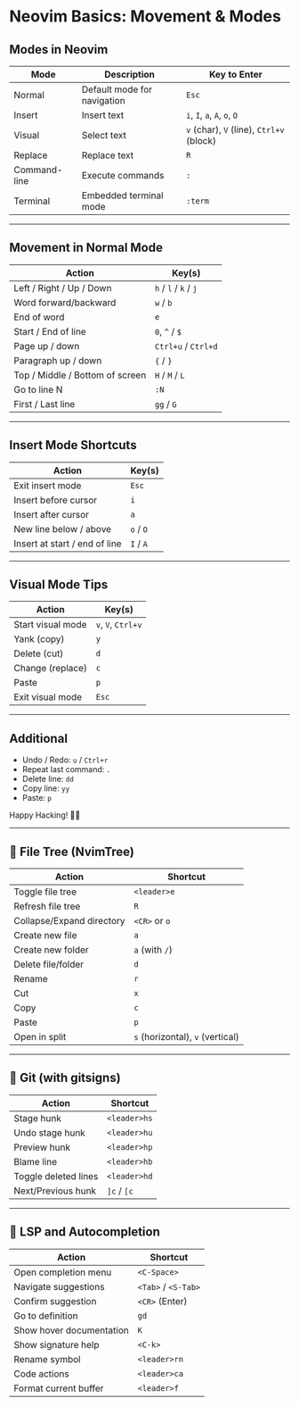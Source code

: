 
# Neovim Basics: Movement & Modes

## Modes in Neovim

| Mode         | Description                               | Key to Enter         |
|--------------|-------------------------------------------|----------------------|
| Normal       | Default mode for navigation               | `Esc`                |
| Insert       | Insert text                               | `i`, `I`, `a`, `A`, `o`, `O` |
| Visual       | Select text                               | `v` (char), `V` (line), `Ctrl+v` (block) |
| Replace      | Replace text                              | `R`                  |
| Command-line | Execute commands                          | `:`                  |
| Terminal     | Embedded terminal mode                    | `:term`              |

---

## Movement in Normal Mode

| Action                  | Key(s)         |
|-------------------------|----------------|
| Left / Right / Up / Down | `h` / `l` / `k` / `j` |
| Word forward/backward   | `w` / `b`      |
| End of word             | `e`            |
| Start / End of line     | `0`, `^` / `$` |
| Page up / down          | `Ctrl+u` / `Ctrl+d` |
| Paragraph up / down     | `{` / `}`      |
| Top / Middle / Bottom of screen | `H` / `M` / `L` |
| Go to line N            | `:N`           |
| First / Last line       | `gg` / `G`     |

---

## Insert Mode Shortcuts

| Action                  | Key(s)         |
|-------------------------|----------------|
| Exit insert mode        | `Esc`          |
| Insert before cursor    | `i`            |
| Insert after cursor     | `a`            |
| New line below / above  | `o` / `O`      |
| Insert at start / end of line | `I` / `A` |

---

## Visual Mode Tips

| Action                  | Key(s)         |
|-------------------------|----------------|
| Start visual mode       | `v`, `V`, `Ctrl+v` |
| Yank (copy)             | `y`            |
| Delete (cut)            | `d`            |
| Change (replace)        | `c`            |
| Paste                   | `p`            |
| Exit visual mode        | `Esc`          |

---

## Additional

- Undo / Redo: `u` / `Ctrl+r`
- Repeat last command: `.`
- Delete line: `dd`
- Copy line: `yy`
- Paste: `p`

Happy Hacking! 🧛‍♀️

---

## 📁 File Tree (NvimTree)

| Action                     | Shortcut        |
|---------------------------|-----------------|
| Toggle file tree          | `<leader>e`     |
| Refresh file tree         | `R`             |
| Collapse/Expand directory | `<CR>` or `o`   |
| Create new file           | `a`             |
| Create new folder         | `a` (with `/`)  |
| Delete file/folder        | `d`             |
| Rename                   | `r`             |
| Cut                       | `x`             |
| Copy                      | `c`             |
| Paste                     | `p`             |
| Open in split             | `s` (horizontal), `v` (vertical) |

---

## 🌿 Git (with gitsigns)

| Action                          | Shortcut        |
|--------------------------------|-----------------|
| Stage hunk                     | `<leader>hs`    |
| Undo stage hunk                | `<leader>hu`    |
| Preview hunk                   | `<leader>hp`    |
| Blame line                     | `<leader>hb`    |
| Toggle deleted lines           | `<leader>hd`    |
| Next/Previous hunk             | `]c` / `[c`      |

---

## 🧠 LSP and Autocompletion

| Action                          | Shortcut          |
|--------------------------------|-------------------|
| Open completion menu           | `<C-Space>`       |
| Navigate suggestions           | `<Tab>` / `<S-Tab>` |
| Confirm suggestion             | `<CR>` (Enter)    |
| Go to definition               | `gd`              |
| Show hover documentation       | `K`               |
| Show signature help            | `<C-k>`           |
| Rename symbol                  | `<leader>rn`      |
| Code actions                   | `<leader>ca`      |
| Format current buffer          | `<leader>f`       |
